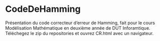 # CodeDeHamming

Présentation du code correcteur d’erreur de Hamming, fait pour le cours Modélisation Mathématique en deuxième année de DUT Inforamtique. Téléchegez le zip du repositories et ouvrez CR.html avec un navigateur.  
